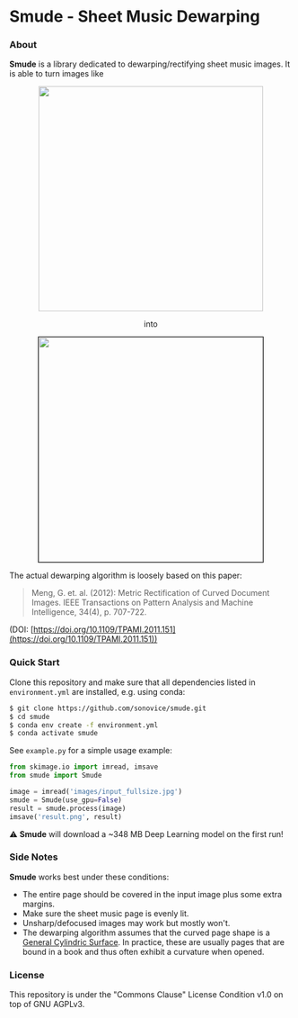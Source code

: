 # Smude - Sheet Music Dewarping
### About

**Smude** is a library dedicated to dewarping/rectifying sheet music images. It is able to turn images like

<p align="center">
    <img src="https://github.com/sonovice/smude/raw/master/images/example_input.jpg" height="400px" />
</p>
<p align="center">
    into
</p>
<p align="center">
    <img src="https://github.com/sonovice/smude/raw/master/images/example_output.jpg" height="400px" style="border:1px solid black" />
</p>

The actual dewarping algorithm is loosely based on this paper:
> Meng, G. et. al. (2012):
> Metric Rectification of Curved Document Images.
> IEEE Transactions on Pattern Analysis and Machine Intelligence, 34(4), p. 707-722.

(DOI: [https://doi.org/10.1109/TPAMI.2011.151](https://doi.org/10.1109/TPAMI.2011.151))

### Quick Start
Clone this repository and make sure that all dependencies listed in `environment.yml` are installed, e.g. using conda:
```bash
$ git clone https://github.com/sonovice/smude.git
$ cd smude
$ conda env create -f environment.yml
$ conda activate smude
```

See `example.py` for a simple usage example:
```python
from skimage.io import imread, imsave
from smude import Smude

image = imread('images/input_fullsize.jpg')
smude = Smude(use_gpu=False)
result = smude.process(image)
imsave('result.png', result)
```
⚠️ **Smude** will download a ~348 MB Deep Learning model on the first run!

### Side Notes

**Smude** works best under these conditions:
- The entire page should be covered in the input image plus some extra margins.
- Make sure the sheet music page is evenly lit.
- Unsharp/defocused images may work but mostly won't.
- The dewarping algorithm assumes that the curved page shape is a [General Cylindric Surface](https://en.wikipedia.org/wiki/Cylinder#Cylindrical_surfaces). In practice, these are usually pages that are bound in a book and thus often exhibit a curvature when opened.

### License
This repository is under the "Commons Clause" License Condition v1.0 on top of GNU AGPLv3.
